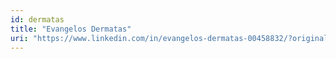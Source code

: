 ```yaml
---
id: dermatas
title: "Evangelos Dermatas"
uri: "https://www.linkedin.com/in/evangelos-dermatas-00458832/?originalSubdomain=gr"
---
```

